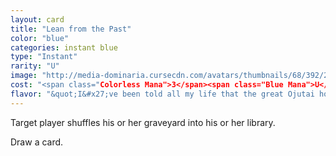```yaml
---
layout: card
title: "Lean from the Past"
color: "blue"
categories: instant blue
type: "Instant"
rarity: "U"
image: "http://media-dominaria.cursecdn.com/avatars/thumbnails/68/392/200/283/635618471412140199.png"
cost: "<span class="Colorless Mana">3</span><span class="Blue Mana">U</span>"
flavor: "&quot;I&#x27;ve been told all my life that the great Ojutai hols all knowledge, but I wonder what our forebears knew.&quot;"
---
```


Target player shuffles his or her graveyard into his or her library.

Draw a card.
